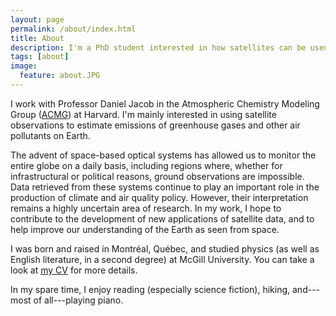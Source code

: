 ```yaml
---
layout: page
permalink: /about/index.html
title: About
description: I'm a PhD student interested in how satellites can be used to probe the atmospheres of Earth and other planets.
tags: [about]
image:
  feature: about.JPG
---
```


I work with Professor Daniel Jacob in the Atmospheric Chemistry Modeling Group ([ACMG](http://acmg.seas.harvard.edu/)) at Harvard. I'm mainly interested in using satellite observations to estimate emissions of greenhouse gases and other air pollutants on Earth. 

The advent of space-based optical systems has allowed us to monitor the entire globe on a daily basis, including regions where, whether for infrastructural or political reasons, ground observations are impossible. Data retrieved from these systems continue to play an important role in the production of climate and air quality policy. However, their interpretation remains a highly uncertain area of research. In my work, I hope to contribute to the development of new applications of satellite data, and to help improve our understanding of the Earth as seen from space.

I was born and raised in Montr&#233;al, Qu&#233;bec, and studied physics (as well as English literature, in a second degree) at McGill University. You can take a look at <a href="{{ site.url }}/cv.pdf">my CV</a> for more details.

In my spare time, I enjoy reading (especially science fiction), hiking, and---most of all---playing piano. 
